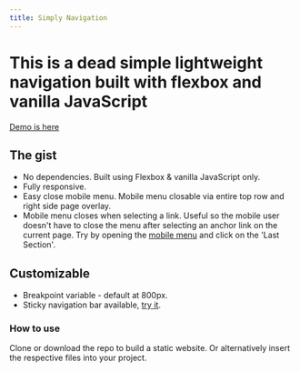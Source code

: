 ```yaml
---
title: Simply Navigation
---
```


# This is a dead simple lightweight navigation built with flexbox and vanilla JavaScript
[Demo is here](https://codepen.io/obscuredetour/full/XxNWLY/)

## The gist

- No dependencies. Built using Flexbox & vanilla JavaScript only.
- Fully responsive.
- Easy close mobile menu. Mobile menu closable via entire top row and right side page overlay.
- Mobile menu closes when selecting a link. Useful so the mobile user doesn't have to close the menu after selecting an anchor link on the current page. Try by opening the [mobile menu](https://codepen.io/obscuredetour/full/XxNWLY/) and click on the 'Last Section'.


## Customizable

- Breakpoint variable - default at 800px.
- Sticky navigation bar available, [try it](https://codepen.io/obscuredetour/full/XxNWLY/).

### How to use
Clone or download the repo to build a static website. Or alternatively insert the respective files into your project.

